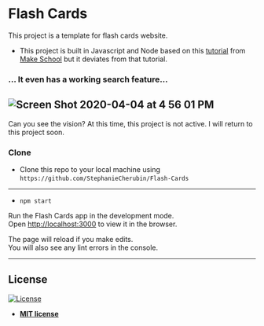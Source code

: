 # Flash Cards

This project is a template for flash cards website.
- This project is built in Javascript and Node based on this 
[tutorial](https://www.makeschool.com/academy/track/standalone/pete-s-pet-emporium---advanced-web-recipes/getting-started-V4Q=)
from [Make School](http://makeschool.com)
but it deviates from that tutorial.


### ... It even has a working search feature...

![Screen Shot 2020-04-04 at 4 56 01 PM](https://user-images.githubusercontent.com/26418542/78461414-a85c1380-7696-11ea-9d9a-1fa4cedb7b66.png)
---

Can you see the vision? At this time, this project is not active. I will return to this project soon.

### Clone

- Clone this repo to your local machine using `https://github.com/StephanieCherubin/Flash-Cards`
---
- `npm start`

Run the Flash Cards app in the development mode.  
Open [http://localhost:3000](http://localhost:3000) to view it in the browser.

The page will reload if you make edits.  
You will also see any lint errors in the console.

---

## License

[![License](http://img.shields.io/:license-mit-blue.svg?style=flat-square)](http://badges.mit-license.org)

- **[MIT license](https://github.com/StephanieCherubin/FlashCards/blob/master/LICENSE)**
